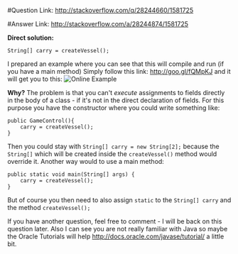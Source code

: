 #Question
Link: http://stackoverflow.com/q/28244660/1581725

#Answer
Link: http://stackoverflow.com/a/28244874/1581725

**Direct solution:**

    String[] carry = createVessel();

I prepared an example where you can see that this will compile and run (if you have a main method) Simply follow this link: http://goo.gl/fQMpKJ and it will get you to this:
![Online Example][1]

**Why?**
The problem is that you can't *execute* assignments to fields directly in the body of a class - if it's not in the direct declaration of fields. For this purpose you have the constructor where you could write something like:

    public GameControl(){
        carry = createVessel();
    }

Then you could stay with `String[] carry = new String[2];` because the `String[]` which will be created inside the `createVessel()` method would override it. Another way would to use a main method:

    public static void main(String[] args) {
        carry = createVessel();
    }

But of course you then need to also assign `static` to the `String[] carry` and the method `createVessel();`

If you have another question, feel free to comment - I will be back on this question later. Also I can see you are not really familiar with Java so maybe the Oracle Tutorials will help http://docs.oracle.com/javase/tutorial/ a little bit.


  [1]: http://i.stack.imgur.com/lR68B.png